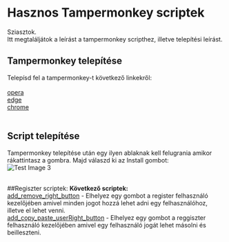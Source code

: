 # Hasznos Tampermonkey scriptek

Sziasztok. <br />
Itt megtaláljátok a leírást a tampermonkey scripthez, illetve telepítési leírást.

## Tampermonkey telepítése

Telepísd fel a tampermonkey-t következő linkekről:<br /><br />
 [opera](/https://addons.opera.com/en/extensions/details/tampermonkey-beta/) <br />
 [edge](/https://microsoftedge.microsoft.com/addons/detail/tampermonkey/iikmkjmpaadaobahmlepeloendndfphd) <br />
 [chrome](https://chrome.google.com/webstore/detail/tampermonkey/dhdgffkkebhmkfjojejmpbldmpobfkfo) <br />
 <br />

## Script telepítése
Tampermonkey telepítése után egy ilyen ablaknak kell felugrania amikor rákattintasz a gombra. Majd válaszd ki az Install gombot:<br />
![Test Image 3](https://i.imgur.com/PQpteeE.png)<br /><br />

##Regiszter scriptek:
<strong>Következő scriptek: </strong><br />
[add_remove_right_button](https://github.com/Mlaszlo95/register_add_all/raw/main/all_scripts/resetaddbutton.user.js) - Elhelyez egy gombot a register felhasználó kezelőjében amivel minden jogot hozzá lehet adni egy felhasználóhoz, illetve el lehet venni.<br />
[add_copy_paste_userRight_button](https://github.com/Mlaszlo95/register_add_all/raw/main/all_scripts/copypasteuserright.user.js) - Elhelyez egy gombot a reggiszter felhasználó kezelőjében amivel egy felhasználó jogát lehet másolni és beilleszteni.

